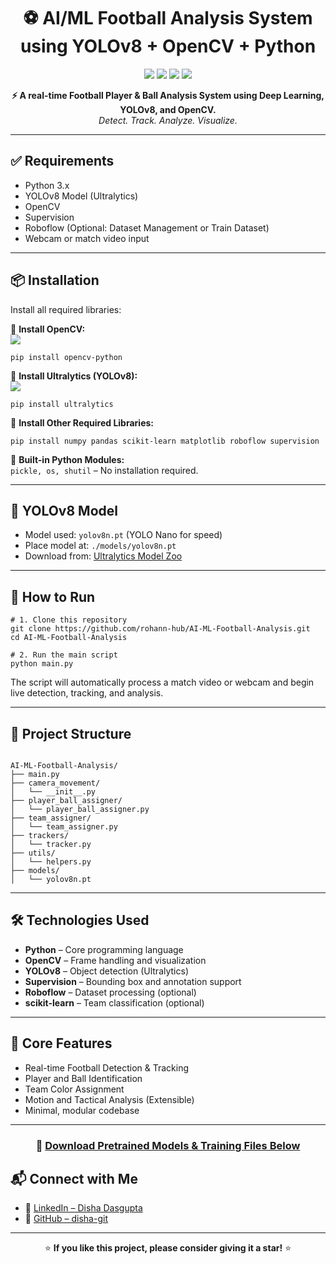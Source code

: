 <!-- GitHub-Compatible README HTML -->

<h1 align="center">⚽ AI/ML Football Analysis System using YOLOv8 + OpenCV + Python</h1>

<p align="center">
  <img src="https://img.shields.io/badge/Python-3.10+-blue?logo=python" />
  <img src="https://img.shields.io/badge/OpenCV-Installed-green?logo=opencv" />
  <img src="https://img.shields.io/badge/YOLOv8-Ultralytics-blueviolet?logo=ultralytics" />
  <img src="https://img.shields.io/badge/RealTime-Football_Tracking-orange" />
</p>

<p align="center">
  <strong>⚡ A real-time Football Player & Ball Analysis System using Deep Learning, YOLOv8, and OpenCV.</strong><br>
  <em>Detect. Track. Analyze. Visualize.</em>
</p>

<hr>

<h2>✅ Requirements</h2>
<ul>
  <li>Python 3.x</li>
  <li>YOLOv8 Model (Ultralytics)</li>
  <li>OpenCV</li>
  <li>Supervision</li>
  <li>Roboflow (Optional: Dataset Management or Train Dataset)</li>
  <li>Webcam or match video input</li>
</ul>

<hr>

<h2>📦 Installation</h2>
<p>Install all required libraries:</p>

<p>
  🔹 <strong>Install OpenCV:</strong><br>
  <img src="https://img.shields.io/badge/pip--install-opencv--python-orange?logo=pypi" />
  <pre><code>pip install opencv-python</code></pre>
</p>

<p>
  🔹 <strong>Install Ultralytics (YOLOv8):</strong><br>
  <img src="https://img.shields.io/badge/pip--install-ultralytics-blueviolet?logo=pypi" />
  <pre><code>pip install ultralytics</code></pre>
</p>

<p>
  🔹 <strong>Install Other Required Libraries:</strong>
  <pre><code>pip install numpy pandas scikit-learn matplotlib roboflow supervision</code></pre>
</p>

<p>
  🔹 <strong>Built-in Python Modules:</strong><br>
  <code>pickle, os, shutil</code> – No installation required.
</p>

<hr>

<h2>🧠 YOLOv8 Model</h2>
<ul>
  <li>Model used: <code>yolov8n.pt</code> (YOLO Nano for speed)</li>
  <li>Place model at: <code>./models/yolov8n.pt</code></li>
  <li>Download from: <a href="https://github.com/ultralytics/ultralytics#models" target="_blank">Ultralytics Model Zoo</a></li>
</ul>

<hr>

<h2>🚀 How to Run</h2>

<pre><code># 1. Clone this repository
git clone https://github.com/rohann-hub/AI-ML-Football-Analysis.git
cd AI-ML-Football-Analysis

# 2. Run the main script
python main.py
</code></pre>

<p>
  The script will automatically process a match video or webcam and begin live detection, tracking, and analysis.
</p>

<hr>

<h2>📂 Project Structure</h2>

<pre><code>
AI-ML-Football-Analysis/
├── main.py
├── camera_movement/
│   └── __init__.py
├── player_ball_assigner/
│   └── player_ball_assigner.py
├── team_assigner/
│   └── team_assigner.py
├── trackers/
│   └── tracker.py
├── utils/
│   └── helpers.py
├── models/
│   └── yolov8n.pt
</code></pre>

<hr>

<h2>🛠 Technologies Used</h2>
<ul>
  <li><strong>Python</strong> – Core programming language</li>
  <li><strong>OpenCV</strong> – Frame handling and visualization</li>
  <li><strong>YOLOv8</strong> – Object detection (Ultralytics)</li>
  <li><strong>Supervision</strong> – Bounding box and annotation support</li>
  <li><strong>Roboflow</strong> – Dataset processing (optional)</li>
  <li><strong>scikit-learn</strong> – Team classification (optional)</li>
</ul>

<hr>

<h2>📌 Core Features</h2>
<ul>
  <li>Real-time Football Detection & Tracking</li>
  <li>Player and Ball Identification</li>
  <li>Team Color Assignment</li>
  <li>Motion and Tactical Analysis (Extensible)</li>
  <li>Minimal, modular codebase</li>
</ul>

<hr>
<h3 align="center">
  📁 <a href="https://drive.google.com/drive/folders/1oEZ3o797LzqEcSk86u0EqF-00Qbm4Yp1?usp=sharing" target="_blank"><strong> Download Pretrained Models & Training Files Below</strong></a>
</h3>


<h2>📬 Connect with Me</h2>
<ul>
  <li>🔗 <a href="https://www.linkedin.com/in/disha-dasgupta/" target="_blank">LinkedIn – Disha Dasgupta</a></li>
  <li>🐙 <a href="https://github.com/disha-git" target="_blank">GitHub – disha-git</a></li>
</ul>

<hr>


<p align="center">
  ⭐ <strong>If you like this project, please consider giving it a star!</strong> ⭐
</p>
